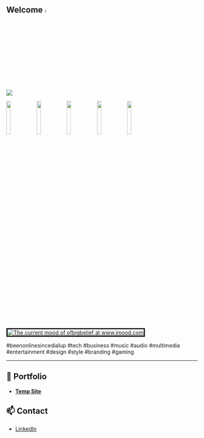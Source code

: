 ## Welcome <img src="https://user-images.githubusercontent.com/74038190/216120974-24a76b31-7f39-41f1-a38f-b3c1377cc612.png" width="5%" height="5%"> 

![](https://i.giphy.com/media/v1.Y2lkPTc5MGI3NjExenFkMXJwb3l5YjNheHRheHBoa2s0NWM5NDl6cnU1aW83MDdyYWlzYiZlcD12MV9pbnRlcm5hbF9naWZfYnlfaWQmY3Q9Zw/W4IY7zQdRh7Ow/giphy.gif) 

<img src="https://64.media.tumblr.com/010e9d07a14bc0c3925b1ef01d7a35c2/08dc254342852b38-55/s100x200/2ebe15d3c5cf49617aab9a5f77d93a989304735b.pnj" width="15%" height="15%">  <img src="https://64.media.tumblr.com/9c2247eea4553ed4e5937e6685c1e2cf/321aa268678c99b9-e4/s100x200/442a82ef4b82a1d7dd9d09022f490a4243b86ada.pnj" width="15%" height="15%">  <img src="https://64.media.tumblr.com/9b0844514b0b33148fa2c1a3a6064eb8/0455fac414385656-eb/s100x200/ef60c5a0184c7a801e75b95e2a6d45762d20e2d4.webp" width="15%" height="15%">  <img src="https://64.media.tumblr.com/4acace3ee37a054261a5cb8369b6aa2a/61aa9b45d6e14444-11/s100x200/4f787c056c95d6d47cf8738890413d6316ac7b7a.gif" width="15%" height="15%">  <img src="https://64.media.tumblr.com/22258458cfb8a1cbc9fd7f4a5c5a3b66/90c87e79a3a90476-fa/s100x200/4d8ad3893363ed127c1e4bfc5b990cc2ce9ffe18.gif" width="15%" height="15%"> 
<a href="https://www.imood.com/users/ofbigbelief">

<img src="https://moods.imood.com/display/uname-ofbigbelief/bg-#FFF5E/trans-1/imood.gif" alt="The current mood of ofbigbelief at www.imood.com" border="3"></a>

#beenonlinesincedialup #tech #business #music #audio #multimedia #entertainment #design #style #branding #gaming

---

## 💼 Portfolio
- [**Temp Site**](https://amhyrns.github.io)

## 📫 Contact
- [LinkedIn](https://www.linkedin.com/in/amandahyrns)
